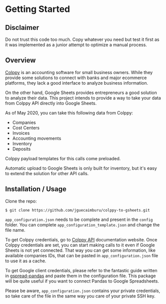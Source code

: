 # Getting Started

## Disclaimer

Do not trust this code too much. Copy whatever you need but test it first as it was implemented as a junior attempt to optimize a manual process. 

## Overview

[Colppy](https://www.colppy.com) is an accounting software for small business owners. While they provide some solutions to connect with banks and major ecommerce platforms, they lack a good interface to analyze business information.

On the other hand, Google Sheets provides entrepreneurs a good solution to analyze their data. This project intends to provide a way to take your data from Colppy API directly into Google Sheets.

As of May 2020, you can take this following data from Colppy:

- Companies
- Cost Centers
- Invoices
- Accounting movements
- Inventory
- Deposits

Colppy payload templates for this calls come preloaded.

Automatic upload to Google Sheets is only built for inventory, but it's easy to extend the solution for other API calls.

## Installation / Usage

Clone the repo:

```
$ git clone https://github.com/jguecaimburu/colppy-to-gsheets.git
```

`app_configuration.json` needs to be complete and present in the `config` folder. You can complete `app_configuration_template.json` and change the file name.

To get Colppy credentials, go to [Colppy API](https://colppy.atlassian.net) documentation website. Once Colppy credentials are set, you can start making calls to it even if Google Sheets is not yet connected. That way you can get some information, like available companies IDs, that can be pasted in `app_configuration.json` file to use it as a cache.

To get Google client credentials, please refer to the fantastic guide written in [gspread-pandas](https://github.com/aiguofer/gspread-pandas) and paste them in the configuration file. This package will be quite useful if you want to connect Pandas to Google Spreadsheets.

Please be aware, `app_configuration.json` contains your private credentials, so take care of the file in the same way you care of your private SSH key.
